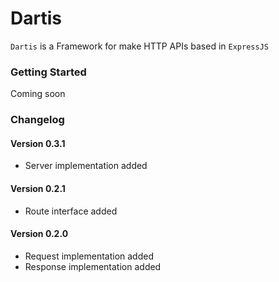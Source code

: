 # **Dart**is
`Dartis` is a Framework for make HTTP APIs based in `ExpressJS`

### Getting Started
Coming soon

### Changelog

#### Version 0.3.1
- Server implementation added
#### Version 0.2.1
- Route interface added
#### Version 0.2.0
- Request implementation added
- Response implementation added
